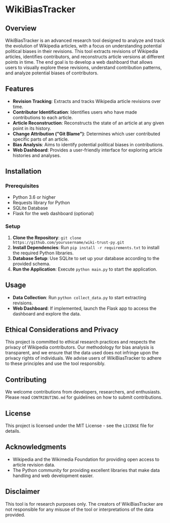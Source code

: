 # WikiBiasTracker

## Overview
WikiBiasTracker is an advanced research tool designed to analyze and track the evolution of Wikipedia articles, with a focus on understanding potential political biases in their revisions. This tool extracts revisions of Wikipedia articles, identifies contributors, and reconstructs article versions at different points in time. The end goal is to develop a web dashboard that allows users to visually explore these revisions, understand contribution patterns, and analyze potential biases of contributors.

## Features
- **Revision Tracking**: Extracts and tracks Wikipedia article revisions over time.
- **Contributor Identification**: Identifies users who have made contributions to each article.
- **Article Reconstruction**: Reconstructs the state of an article at any given point in its history.
- **Change Attribution ("Git Blame")**: Determines which user contributed specific parts of an article.
- **Bias Analysis**: Aims to identify potential political biases in contributions.
- **Web Dashboard**: Provides a user-friendly interface for exploring article histories and analyses.

## Installation

### Prerequisites
- Python 3.6 or higher
- Requests library for Python
- SQLite Database
- Flask for the web dashboard (optional)

### Setup
1. **Clone the Repository**: `git clone https://github.com/yourusername/wiki-trust-py.git`
2. **Install Dependencies**: Run `pip install -r requirements.txt` to install the required Python libraries.
3. **Database Setup**: Use SQLite to set up your database according to the provided schema.
4. **Run the Application**: Execute `python main.py` to start the application.

## Usage
- **Data Collection**: Run `python collect_data.py` to start extracting revisions.
- **Web Dashboard**: If implemented, launch the Flask app to access the dashboard and explore the data.

## Ethical Considerations and Privacy
This project is committed to ethical research practices and respects the privacy of Wikipedia contributors. Our methodology for bias analysis is transparent, and we ensure that the data used does not infringe upon the privacy rights of individuals. We advise users of WikiBiasTracker to adhere to these principles and use the tool responsibly.

## Contributing
We welcome contributions from developers, researchers, and enthusiasts. Please read `CONTRIBUTING.md` for guidelines on how to submit contributions.

## License
This project is licensed under the MIT License - see the `LICENSE` file for details.

## Acknowledgments
- Wikipedia and the Wikimedia Foundation for providing open access to article revision data.
- The Python community for providing excellent libraries that make data handling and web development easier.

## Disclaimer
This tool is for research purposes only. The creators of WikiBiasTracker are not responsible for any misuse of the tool or interpretations of the data provided.
